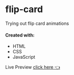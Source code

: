 # flip-card
Trying out flip card animations 

#### Created with:
  - HTML
  - CSS
  - JavaScript

Live Preview [click here 👈](https://sanjero20.github.io/flip-card/)
